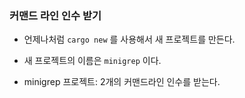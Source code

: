 ### 커맨드 라인 인수 받기
- 언제나처럼 `cargo new` 를 사용해서 새 프로젝트를 만든다.
- 새 프로젝트의 이름은 `minigrep` 이다.

- minigrep 프로젝트: 2개의 커맨드라인 인수를 받는다.